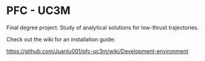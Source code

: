 # PFC - UC3M

Final degree project: Study of analytical solutions for low-thrust trajectories.

Check out the wiki for an installation guide:

https://github.com/Juanlu001/pfc-uc3m/wiki/Development-environment
